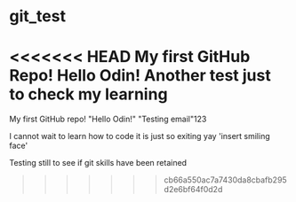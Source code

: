 # git_test
<<<<<<< HEAD
My first GitHub Repo!
Hello Odin!
Another test just to check my learning
=======
My first GitHub repo!
"Hello Odin!"
"Testing email"123

I cannot wait to learn how to code
it is just so exiting
yay 'insert smiling face'

Testing still to see if git skills have been retained
>>>>>>> cb66a550ac7a7430da8cbafb295d2e6bf64f0d2d
